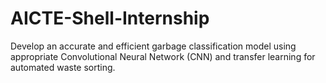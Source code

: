 # AICTE-Shell-Internship
Develop an accurate and efficient garbage classification model using appropriate Convolutional Neural Network (CNN) and transfer learning for automated waste sorting.
